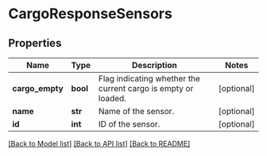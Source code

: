 # CargoResponseSensors

## Properties
Name | Type | Description | Notes
------------ | ------------- | ------------- | -------------
**cargo_empty** | **bool** | Flag indicating whether the current cargo is empty or loaded. | [optional] 
**name** | **str** | Name of the sensor. | [optional] 
**id** | **int** | ID of the sensor. | [optional] 

[[Back to Model list]](../README.md#documentation-for-models) [[Back to API list]](../README.md#documentation-for-api-endpoints) [[Back to README]](../README.md)


